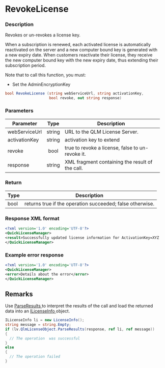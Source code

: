 # RevokeLicense

### Description

Revokes or un-revokes a license key.

When a subscription is renewed, each activated license is automatically reactivated on the server and a new computer bound key is generated with a new expiry date. When customers reactivate their license, they receive the new computer bound key with the new expiry date, thus extending their subscription period.

Note that to call this function, you must:

* Set the AdminEncryptionKey

```c#
bool RevokeLicense (string webServiceUrl, string activationKey, 
                    bool revoke, out string response)
```

### Parameters

| Parameter     |  Type  | Description                                      |
| ------------- | :----: | ------------------------------------------------ |
| webServiceUrl | string | URL to the QLM License Server.                   |
| activationKey | string | activation key to extend                         |
| revoke        |  bool  | true to revoke a license, false to un-revoke it. |
| response      | string | XML fragment containing the result of the call.  |

### Return

| Type | Description                                               |
| ---- | --------------------------------------------------------- |
| bool | returns true if the operation succeeded; false otherwise. |

### Response XML format

```xml
<?xml version='1.0' encoding='UTF-8'?>
<QuickLicenseManager>
<result>Successfully updated license information for ActivationKey=XYZ.</result>
</QuickLicenseManager>
```

### Example error response

```xml
<?xml version='1.0' encoding='UTF-8'?>
<QuickLicenseManager>
<error>Details about the error</error>
</QuickLicenseManager>
```

## Remarks

Use [ParseResults ](https://soraco.readme.io/reference/parseresults)to interpret the results of the call and load the returned data into an [ILicenseInfo ](https://soraco.readme.io/reference/ilicenseinfo)object.

```c#
ILicenseInfo li = new LicenseInfo();
string message = string.Empty;
if (lv.QlmLicenseObject.ParseResults(response, ref li, ref message))
{
  // The operation  was successful	
}
else
{
  // The operation failed
}
```
